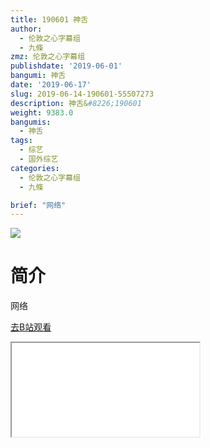 ```yaml
---
title: 190601 神舌
author:
  - 伦敦之心字幕组
  - 九條
zmz: 伦敦之心字幕组
publishdate: '2019-06-01'
bangumi: 神舌
date: '2019-06-17'
slug: 2019-06-14-190601-55507273
description: 神舌&#8226;190601
weight: 9383.0
bangumis:
  - 神舌
tags:
  - 综艺
  - 国外综艺
categories:
  - 伦敦之心字幕组
  - 九條

brief: "网络"
---
```

![](https://raw.githubusercontent.com/tcgriffith/owaraisite/master/static/tmpimg/4da536fe525d4491db85cd797ed14f48ca7e9cb2.jpg.480.jpg)
# 简介  
网络  

[去B站观看](https://www.bilibili.com/video/av55507273/)
<div class ="resp-container"><iframe class="testiframe" src="//player.bilibili.com/player.html?aid=55507273"", scrolling="no", allowfullscreen="true" > </iframe></div> 
